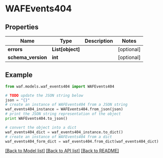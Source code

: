 # WAFEvents404


## Properties
Name | Type | Description | Notes
------------ | ------------- | ------------- | -------------
**errors** | **List[object]** |  | [optional] 
**schema_version** | **int** |  | [optional] 

## Example

```python
from waf.models.waf_events404 import WAFEvents404

# TODO update the JSON string below
json = "{}"
# create an instance of WAFEvents404 from a JSON string
waf_events404_instance = WAFEvents404.from_json(json)
# print the JSON string representation of the object
print WAFEvents404.to_json()

# convert the object into a dict
waf_events404_dict = waf_events404_instance.to_dict()
# create an instance of WAFEvents404 from a dict
waf_events404_form_dict = waf_events404.from_dict(waf_events404_dict)
```
[[Back to Model list]](../README.md#documentation-for-models) [[Back to API list]](../README.md#documentation-for-api-endpoints) [[Back to README]](../README.md)


